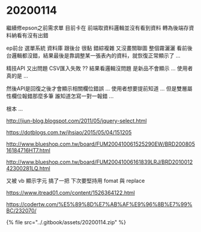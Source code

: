 # 20200114

繼續修epson之前需求單 目前卡在 前端取資料邏輯並沒有看到資料 轉為後端存資料納看有沒有出錯

ep前台 選單系統 資料庫 跟後台 很黏 錯綜複雜 又沒畫關聯圖 整個霧灑灑
看前後台邏輯都沒錯，結果最後是靠調整某一張表內的資料，就恢復正常顯示了 ...

精技API 又出問題 CSV匯入失敗 ?? 結果看邏輯沒問題 是新品不會顯示 ... 使用者真的是 ...

然後API是回復之後才會顯示相關欄位錯誤 ... 使用者想要提前知道 ... 但是雙層屬性欄位報錯那麼多筆 誰知道怎寫一對一報錯 ...

根本 ...

http://jiun-blog.blogspot.com/2011/05/jquery-select.html

https://dotblogs.com.tw/jhsiao/2015/05/04/151205

http://www.blueshop.com.tw/board/FUM200410061525290EW/BRD20080516184716HT7.html

http://www.blueshop.com.tw/board/FUM20041006161839LRJ/BRD201001242300281LQ.html

又被 vb 顯示字元 搞了一把 下次要堅持用 fomat 與 replace

https://www.itread01.com/content/1526364122.html

https://codertw.com/%E5%89%8D%E7%AB%AF%E9%96%8B%E7%99%BC/232070/


{% file src="../.gitbook/assets/20200114.zip" %}
